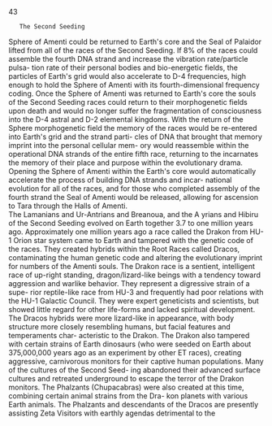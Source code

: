 43 
 
                                                                                                                                                                                                                                                                                                                                                                                          

     
       The Second Seeding  
Sphere of Amenti could be returned to Earth's core and the Seal of Palaidor
lifted from all of the races of the Second Seeding. If 8% of the races could
assemble the fourth DNA strand and increase the vibration rate/particle pulsa-
tion rate of their personal bodies and bio-energetic fields, the particles of
Earth's grid would also accelerate to D-4 frequencies, high enough to hold the
Sphere of Amenti with its fourth-dimensional frequency coding. Once the
Sphere of Amenti was returned to Earth's core the souls of the Second Seeding
races could return to their morphogenetic fields upon death and would no
longer suffer the fragmentation of consciousness into the D-4 astral and D-2
elemental kingdoms. With the return of the Sphere morphogenetic field the
memory of the races would be re-entered into Earth's grid and the strand parti-
cles of DNA that brought that memory imprint into the personal cellular mem-
ory would reassemble within the operational DNA strands of the entire fifth
race, returning to the incarnates the memory of their place and purpose within
the evolutionary drama. Opening the Sphere of Amenti within the Earth's core
would automatically accelerate the process of building DNA strands and incar-
national evolution for all of the races, and for those who completed assembly of
the fourth strand the Seal of Amenti would be released, allowing for ascension
to Tara through the Halls of Amenti.  
      The Lamanians and Ur-Antrians and Breanoua, and the A yrians and
Hibiru of the Second Seeding evolved on Earth together 3.7 to one million
years ago. Approximately one million years ago a race called the  Drakon
from HU-1 Orion star system came to Earth and tampered with the genetic
code of the races. They created hybrids within the Root Races called Dracos,
contaminating the human genetic code and altering the evolutionary imprint
for numbers of the Amenti souls. The Drakon race is a sentient, intelligent
race of up-right standing, dragon/lizard-like beings with a tendency toward
aggression and warlike behavior. They represent a digressive strain of a supe-
rior reptile-like race from HU-3 and frequently had poor relations with the
HU-1 Galactic Council. They were expert geneticists and scientists, but
showed little regard for other life-forms and lacked spiritual development.
The Dracos hybrids were more lizard-like in appearance, with body structure
more closely resembling humans, but facial features and temperaments char-
acteristic to the Drakon. The Drakon also tampered with certain strains of
Earth dinosaurs (who were seeded on Earth about 375,000,000 years ago as an
experiment by other ET races), creating aggressive, carnivorous monitors for
their captive human populations. Many of the cultures of the Second Seed-
ing abandoned their advanced surface cultures and retreated underground to
escape the terror of the Drakon monitors. The Phalzants  (Chupacabras)
were also created at this time, combining certain animal strains from the Dra-
kon planets with various Earth animals. The Phalzants and descendants of the
Dracos are presently assisting Zeta Visitors with earthly agendas detrimental to the
